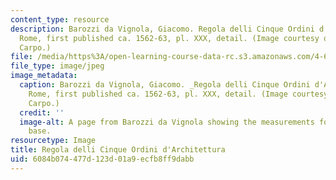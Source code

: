 ```yaml
---
content_type: resource
description: Barozzi da Vignola, Giacomo. Regola delli Cinque Ordini d'Architettura.
  Rome, first published ca. 1562-63, pl. XXX, detail. (Image courtesy of Prof. Mario
  Carpo.)
file: /media/https%3A/open-learning-course-data-rc.s3.amazonaws.com/4-638-drawings-numbers-five-centuries-of-digital-design-fall-2002/6084b074477d123d01a9ecfb8ff9dabb_4-638f02-th.jpg
file_type: image/jpeg
image_metadata:
  caption: Barozzi da Vignola, Giacomo. _Regola delli Cinque Ordini d'Architettura._
    Rome, first published ca. 1562-63, pl. XXX, detail. (Image courtesy of Prof. Mario
    Carpo.)
  credit: ''
  image-alt: A page from Barozzi da Vignola showing the measurements for a column
    base.
resourcetype: Image
title: Regola delli Cinque Ordini d'Architettura
uid: 6084b074-477d-123d-01a9-ecfb8ff9dabb
---
```

